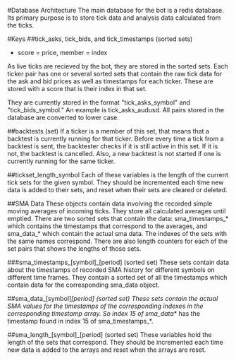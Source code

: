 #Database Architecture
The main database for the bot is a redis database.  Its primary purpose is to store tick data and analysis data calculated from the ticks.  

#Keys
##tick_asks, tick_bids, and tick_timestamps (sorted sets)
- score = price, member = index

As live ticks are recieved by the bot, they are stored in the sorted sets.  Each ticker pair has one or several sorted sets that contain the raw tick data for the ask and bid prices as well as timestamps for each ticker.  These are stored with a score that is their index in that set.

They are currently stored in the format "tick_asks_symbol" and "tick_bids_symbol."  An example is tick_asks_audusd.  All pairs stored in the database are converted to lower case.  

##backtests (set)
If a ticker is a member of this set, that means that a backtest is currently running for that ticker.  Before every time a tick from a backtest is sent, the backtester checks if it is still active in this set.  If it is not, the backtest is cancelled.  Also, a new backtest is not started if one is currently running for the same ticker.  

##tickset_length_symbol
Each of these variables is the length of the current tick sets for the given symbol.  They should be incremented each time new data is added to their sets, and reset when their sets are cleared or deleted.  

##SMA Data
These objects contain data involving the recorded simple moving averages of incoming ticks.  They store all calculated averages until emptied.  There are two sorted sets that contain the data: sma_timestamps_* which contains the timestamps that correspond to the averages, and sma_data_* which contain the actual sma data.  The indexes of the sets with the same names correspond.  There are also length counters for each of the set pairs that shows the lengths of those sets.

###sma_timestamps_[symbol]_[period] (sorted set)
These sets contain data about the timestamps of recorded SMA history for different symbols on different time frames.  They contain a sorted set of all the timestamps which contain data for the corresponding sma_data object.  

##sma_data_[symbol]_[period] (sorted set)
These sets contain the actual SMA values for the timestamps of the corresponding indexes in the corresponding timestamp array.  So index 15 of sma_data_* has the timestamp found in index 15 of sma_timestamps_*.

##sma_length_[symbol]_[period] (sorted set)
These variables hold the length of the sets that correspond.  They should be incremented each time new data is added to the arrays and reset when the arrays are reset.  